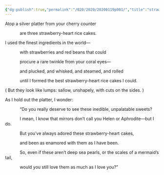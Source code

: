 ```yaml
---
{"dg-publish":true,"permalink":"/020/2020/20200119p001/","title":"strawberry-heart rice cakes","tags":["JSHK","Poetry"],"created":"2024-09-26T15:43:58.000-07:00","updated":"2025-01-22T01:55:18.906-08:00"}
---
```


Atop a silver platter from your cherry counter

<span style="display: inline-block; width: 5ch;">&#9;</span> are three strawberry-heart rice cakes.

I used the finest ingredients in the world—

<span style="display: inline-block; width: 5ch;">&#9;</span> with strawberries and red beans that could

<span style="display: inline-block; width: 5ch;">&#9;</span> procure a rare twinkle from your coral eyes—

<span style="display: inline-block; width: 5ch;">&#9;</span> and plucked, and whisked, and steamed, and rolled

<span style="display: inline-block; width: 5ch;">&#9;</span> until I formed the best strawberry-heart rice cakes I could.

( But they look like lumps: sallow, unshapely, with cuts on the sides. )

As I hold out the platter, I wonder:

<span style="display: inline-block; width: 5ch;">&#9;</span> “Do you really deserve to see these inedible, unpalatable sweets?

<span style="display: inline-block; width: 5ch;">&#9;</span> I mean, I know that mirrors don’t call you Helen or Aphrodite—but I do.

<span style="display: inline-block; width: 5ch;">&#9;</span> But you’ve always adored these strawberry-heart cakes,

<span style="display: inline-block; width: 5ch;">&#9;</span> and been as enamored with them as I have been.

<span style="display: inline-block; width: 5ch;">&#9;</span> So, even if these aren’t deep sea pearls, or the scales of a mermaid’s tail,

<span style="display: inline-block; width: 5ch;">&#9;</span> would you still love them as much as I love you?”
